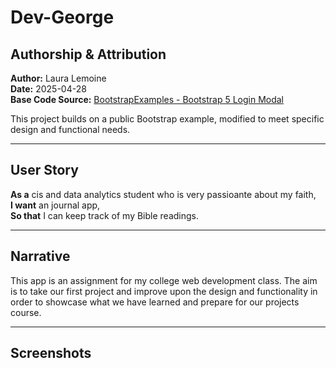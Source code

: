# Dev-George

## Authorship & Attribution

**Author:** Laura Lemoine  
**Date:** 2025-04-28  
**Base Code Source:** [BootstrapExamples - Bootstrap 5 Login Modal](https://bootstrapexamples.com/@anonymous/bootstrap-5-login-modal)

This project builds on a public Bootstrap example, modified to meet specific design and functional needs.

---

## User Story

**As a** cis and data analytics student who is very passioante about my faith,  
**I want** an journal app,  
**So that** I can keep track of my Bible readings.

---

## Narrative

This app is an assignment for my college web development class. The aim is to take our first project and improve upon the design and functionality in order to showcase what we have learned and prepare for our projects course.

---

## Screenshots
